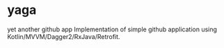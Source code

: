 # yaga
yet another github app
Implementation of simple github application using Kotlin/MVVM/Dagger2/RxJava/Retrofit.
